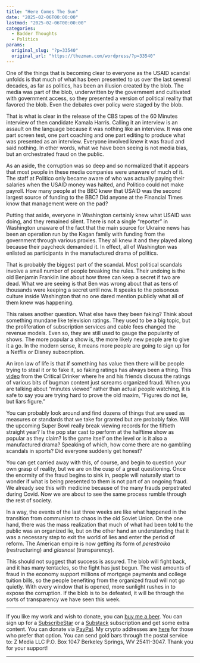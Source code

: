 ```yaml
---
title: "Here Comes The Sun"
date: "2025-02-06T00:00:00"
lastmod: "2025-02-06T00:00:00"
categories:
  - Badder Thoughts
  - Politics
params:
  original_slug: "?p=33540"
  original_url: "https://thezman.com/wordpress/?p=33540"
---
```


One of the things that is becoming clear to everyone as the USAID
scandal unfolds is that much of what has been presented to us over the
last several decades, as far as politics, has been an illusion created
by the blob. The media was part of the blob, underwritten by the
government and cultivated with government access, so they presented a
version of political reality that favored the blob. Even the debates
over policy were staged by the blob.

That is what is clear in the release of the CBS tapes of the 60 Minutes
interview of then candidate Kamala Harris. Calling it an interview is an
assault on the language because it was nothing like an interview. It was
one part screen test, one part coaching and one part editing to produce
what was presented as an interview. Everyone involved knew it was fraud
and said nothing. In other words, what we have been seeing is not media
bias, but an orchestrated fraud on the public.

As an aside, the corruption was so deep and so normalized that it
appears that most people in these media companies were unaware of much
of it. The staff at Politico only became aware of who was actually
paying their salaries when the USAID money was halted, and Politico
could not make payroll. How many people at the BBC knew that USAID was
the second largest source of funding to the BBC? Did anyone at the
Financial Times know that management were on the pad?

Putting that aside, everyone in Washington certainly knew what USAID was
doing, and they remained silent. There is not a single “reporter” in
Washington unaware of the fact that the main source for Ukraine news has
been an operation run by the Kagan family with funding from the
government through various proxies. They all knew it and they played
along because their paycheck demanded it. In effect, all of Washington
was enlisted as participants in the manufactured drama of politics.

That is probably the biggest part of the scandal. Most political
scandals involve a small number of people breaking the rules. Their
undoing is the old Benjamin Franklin line about how three can keep a
secret if two are dead. What we are seeing is that Ben was wrong about
that as tens of thousands were keeping a secret until now. It speaks to
the poisonous culture inside Washington that no one dared mention
publicly what all of them knew was happening.

This raises another question. What else have they been faking? Think
about something mundane like television ratings. They used to be a big
topic, but the proliferation of subscription services and cable fees
changed the revenue models. Even so, they are still used to gauge the
popularity of shows. The more popular a show is, the more likely new
people are to give it a go. In the modern sense, it means more people
are going to sign up for a Netflix or Disney subscription.

An iron law of life is that if something has value then there will be
people trying to steal it or to fake it, so faking ratings has always
been a thing. This
<a href="https://youtu.be/amt5lRaK_ls?si=iX0JTbdHm3P6nOGi"
rel="noopener" target="_blank">video</a> from the Critical Drinker where
he and his friends discuss the ratings of various bits of bugman content
just screams organized fraud. When you are talking about “minutes
viewed” rather than actual people watching, it is safe to say you are
trying hard to prove the old maxim, “Figures do not lie, but liars
figure.”

You can probably look around and find dozens of things that are used as
measures or standards that we take for granted but are probably fake.
Will the upcoming Super Bowl really break viewing records for the
fiftieth straight year? Is the pop star cast to perform at the halftime
show as popular as they claim? Is the game itself on the level or is it
also a manufactured drama? Speaking of which, how come there are no
gambling scandals in sports? Did everyone suddenly get honest?

You can get carried away with this, of course, and begin to question
your own grasp of reality, but we are on the cusp of a great
questioning. Once the enormity of the fraud begins to sink in, people
will naturally start to wonder if what is being presented to them is not
part of an ongoing fraud. We already see this with medicine because of
the many frauds perpetrated during Covid. Now we are about to see the
same process rumble through the rest of society.

In a way, the events of the last three weeks are like what happened in
the transition from communism to chaos in the old Soviet Union. On the
one hand, there was the mass realization that much of what had been told
to the public was an organized lie, but on the other hand an
understanding that it was a necessary step to exit the world of lies and
enter the period of reform. The American empire is now getting its form
of *perestroika* (restructuring) and *glasnost* (transparency)*.*

This should not suggest that success is assured. The blob will fight
back, and it has many tentacles, so the fight has just begun. The vast
amounts of fraud in the economy support millions of mortgage payments
and college tuition bills, so the people benefiting from the organized
fraud will not go quietly. With every window that is opened, more
sunlight rushes in to expose the corruption. If the blob is to be
defeated, it will be through the sorts of transparency we have seen this
week.

------------------------------------------------------------------------

If you like my work and wish to donate, you can
<a href="https://www.buymeacoffee.com/mujolulu" rel="noopener"
target="_blank">buy me a beer</a>. You can sign up for a
<a href="https://www.subscribestar.com/the-z-blog" rel="noopener"
target="_blank">SubscribeStar</a> or a
<a href="https://thedissident.substack.com/" rel="noopener"
target="_blank">Substack</a> subscription and get some extra content.
You can donate via <a
href="https://www.paypal.com/donate/?cmd=_s-xclick&amp;hosted_button_id=UDAS2Q8JYA6CN&amp;source=url"
rel="noopener" target="_blank">PayPal</a>. My crypto addresses are
<a href="https://thezman.com/wordpress/?page_id=22713" rel="noopener"
target="_blank">here</a> for those who prefer that option. You can send
gold bars through the postal service to: Z Media LLC P.O. Box 1047
Berkeley Springs, WV 25411-3047. Thank you for your support!

------------------------------------------------------------------------
